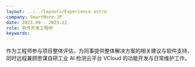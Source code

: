 ```yaml
---
layout: ../../layouts/Experience.astro
company: SmartMore.JP
date: 2023.09 - 2023.12
role: 软件开发工程师
keywords:
---
```


作为工程师参与项目整体评估，为同事提供整体解决方案的相关建议与软件支持，同时远程兼顾思谋自研工业 AI 检测云平台 VCloud 的功能开发与日常维护工作。

<br />
